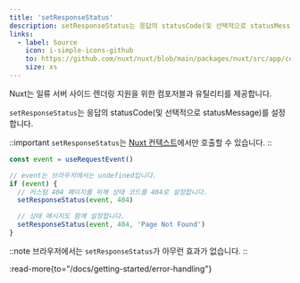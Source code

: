 ```yaml
---
title: 'setResponseStatus'
description: setResponseStatus는 응답의 statusCode(및 선택적으로 statusMessage)를 설정합니다.
links:
  - label: Source
    icon: i-simple-icons-github
    to: https://github.com/nuxt/nuxt/blob/main/packages/nuxt/src/app/composables/ssr.ts
    size: xs
---
```


Nuxt는 일류 서버 사이드 렌더링 지원을 위한 컴포저블과 유틸리티를 제공합니다.

`setResponseStatus`는 응답의 statusCode(및 선택적으로 statusMessage)를 설정합니다.

::important
`setResponseStatus`는 [Nuxt 컨텍스트](/docs/guide/going-further/nuxt-app#the-nuxt-context)에서만 호출할 수 있습니다.
::

```js
const event = useRequestEvent()

// event는 브라우저에서는 undefined입니다.
if (event) {
  // 커스텀 404 페이지를 위해 상태 코드를 404로 설정합니다.
  setResponseStatus(event, 404)

  // 상태 메시지도 함께 설정합니다.
  setResponseStatus(event, 404, 'Page Not Found')
}
```

::note
브라우저에서는 `setResponseStatus`가 아무런 효과가 없습니다.
::

:read-more{to="/docs/getting-started/error-handling"}
